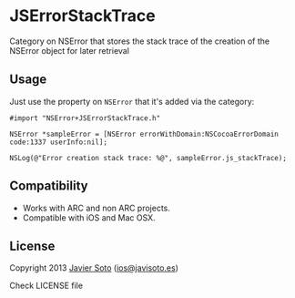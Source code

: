 JSErrorStackTrace
=================

Category on NSError that stores the stack trace of the creation of the NSError object for later retrieval

## Usage

Just use the property on `NSError` that it's added via the category:

```objc
#import "NSError+JSErrorStackTrace.h"

NSError *sampleError = [NSError errorWithDomain:NSCocoaErrorDomain code:1337 userInfo:nil];

NSLog(@"Error creation stack trace: %@", sampleError.js_stackTrace);
```

## Compatibility
- Works with ARC and non ARC projects.
- Compatible with iOS and Mac OSX.

## License
Copyright 2013 [Javier Soto](http://twitter.com/javisoto) (ios@javisoto.es)

Check LICENSE file
